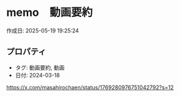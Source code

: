 # memo　動画要約

作成日: 2025-05-19 19:25:24

## プロパティ

- タグ: 動画要約, 動画
- 日付: 2024-03-18

https://x.com/masahirochaen/status/1769280976751042792?s=12
